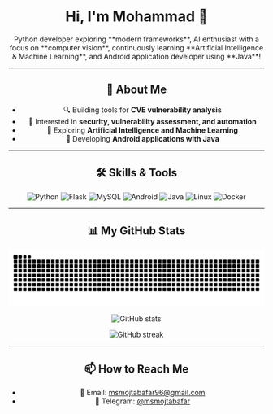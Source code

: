 <div align="center">

<h1>Hi, I'm Mohammad 👋</h1>

<p>
  Python developer exploring **modern frameworks**,  
  AI enthusiast with a focus on **computer vision**,  
  continuously learning **Artificial Intelligence & Machine Learning**,  
  and Android application developer using **Java**!
</p>

---

## 🚀 About Me

- 🔍 Building tools for **CVE vulnerability analysis**  
- 🔐 Interested in **security, vulnerability assessment, and automation**  
- 🤖 Exploring **Artificial Intelligence and Machine Learning**  
- 📱 Developing **Android applications with Java**  

---

## 🛠️ Skills & Tools

![Python](https://img.shields.io/badge/-Python-3776AB?style=for-the-badge&logo=python&logoColor=white)
![Flask](https://img.shields.io/badge/-Flask-000000?style=for-the-badge&logo=flask)
![MySQL](https://img.shields.io/badge/-MySQL-4479A1?style=for-the-badge&logo=mysql&logoColor=white)
![Android](https://img.shields.io/badge/-Android-3DDC84?style=for-the-badge&logo=android&logoColor=white)
![Java](https://img.shields.io/badge/-Java-007396?style=for-the-badge&logo=java&logoColor=white)
![Linux](https://img.shields.io/badge/-Linux-FCC624?style=for-the-badge&logo=linux&logoColor=black)
![Docker](https://img.shields.io/badge/-Docker-2496ED?style=for-the-badge&logo=docker&logoColor=white)

---

## 📊 My GitHub Stats

<p align="center">
  <img src="https://raw.githubusercontent.com/msmojtabafar/msmojtabafar/output/github-contribution-grid-snake.svg" alt="snake gif" />
</p>

<p align="center">
  <img src="https://github-readme-stats.vercel.app/api?username=msmojtabafar&show_icons=true&theme=radical" alt="GitHub stats" />
</p>

<p align="center">
  <img src="https://github-readme-streak-stats.herokuapp.com/?user=msmojtabafar&theme=radical" alt="GitHub streak" />
</p>

---

## 📫 How to Reach Me

- 📧 Email: msmojtabafar96@gmail.com  
- 💬 Telegram: [@msmojtabafar](https://t.me/msmojtabafar)  

</div>
